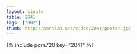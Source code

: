 ```yaml
--- 
layout: sieutv
title: 2041
tags: ["002"]
thumb: http://porn720.net/video/2041/poster.jpg
---
```

{% include porn720 key="2041" %} 
